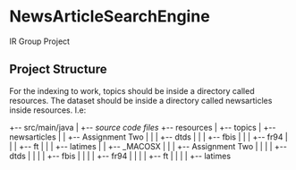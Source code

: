 # NewsArticleSearchEngine
IR Group Project

## Project Structure

For the indexing to work, topics should be inside a directory called resources. The dataset should be inside a directory called newsarticles inside resources. I.e:

+-- src/main/java
|   +-- *source code files*
+-- resources
|   +-- topics
|   +-- newsarticles
|   |   +-- Assignment Two
|   |   |   +-- dtds
|   |   |   +-- fbis
|   |   |   +-- fr94
|   |   |   +-- ft
|   |   |   +-- latimes
|   |   +-- _MACOSX
|   |   |   +-- Assignment Two
|   |   |   |   +-- dtds
|   |   |   |   +-- fbis
|   |   |   |   +-- fr94
|   |   |   |   +-- ft
|   |   |   |   +-- latimes

